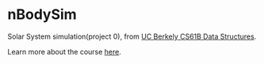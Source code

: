 # nBodySim

Solar System simulation(project 0), from [UC Berkely CS61B Data Structures](https://sp18.datastructur.es/materials/proj/proj0/proj0).

Learn more about the course [here](https://sp18.datastructur.es/).
